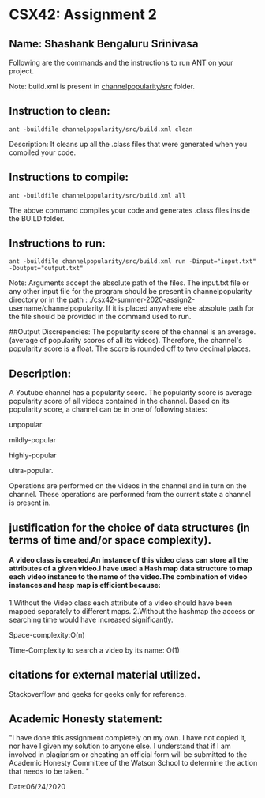 # CSX42: Assignment 2
**Name:**
Shashank Bengaluru Srinivasa
-----------------------------------------------------------------------

Following are the commands and the instructions to run ANT on your project.


Note: build.xml is present in [channelpopularity/src](./channelpopularity/src) folder.

## Instruction to clean:

```commandline
ant -buildfile channelpopularity/src/build.xml clean
```

Description: It cleans up all the .class files that were generated when you
compiled your code.

## Instructions to compile:

```commandline
ant -buildfile channelpopularity/src/build.xml all
```
The above command compiles your code and generates .class files inside the BUILD folder.

## Instructions to run:

```commandline
ant -buildfile channelpopularity/src/build.xml run -Dinput="input.txt" -Doutput="output.txt"
```
Note: Arguments accept the absolute path of the files.
The input.txt file or any other input file for the program should be present in channelpopularity directory or in the path : ./csx42-summer-2020-assign2-username/channelpopularity.
If it is placed anywhere else absolute path for the file should be provided in the command used to run. 

##Output Discrepencies:
The popularity score of the channel is an average.(average of popularity scores of all its videos).
Therefore, the channel's popularity score is a float. The score is rounded off to two decimal places.
## Description:
A Youtube channel has a popularity score.
The popularity score is average popularity score of all videos contained in the channel. 
Based on its popularity score, a channel can be in one of following states:

unpopular

mildly-popular

highly-popular

ultra-popular.

Operations are performed on the videos in the channel and in turn on the channel.
These operations are performed from the current state a channel is present in.

## justification for the choice of data structures (in terms of time and/or space complexity). 
#### A video class is created.An instance of this video class can store all the attributes of a given video.I have used a Hash map data structure to map each video instance to the name of the video.The combination of video instances and hasp map is efficient because:
1.Without the Video class each attribute of a video should have been mapped separately to different maps.
2.Without the hashmap the access or searching time would have increased significantly.

Space-complexity:O(n)

Time-Complexity to search a video by its name: O(1)
## citations for external material utilized.
Stackoverflow and geeks for geeks only for reference.

## Academic Honesty statement:

"I have done this assignment completely on my own. I have not copied
it, nor have I given my solution to anyone else. I understand that if
I am involved in plagiarism or cheating an official form will be
submitted to the Academic Honesty Committee of the Watson School to
determine the action that needs to be taken. "

Date:06/24/2020


